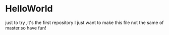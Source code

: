 # HelloWorld
just to try ,it's the first repository
I just want to make this file not the same of master.so have fun!
